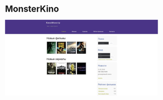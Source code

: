 # MonsterKino
<div>
  <img src="https://github.com/Sergey1522/MonsterKino/raw/master/assets/img/KinoM.jpg">
</div>
